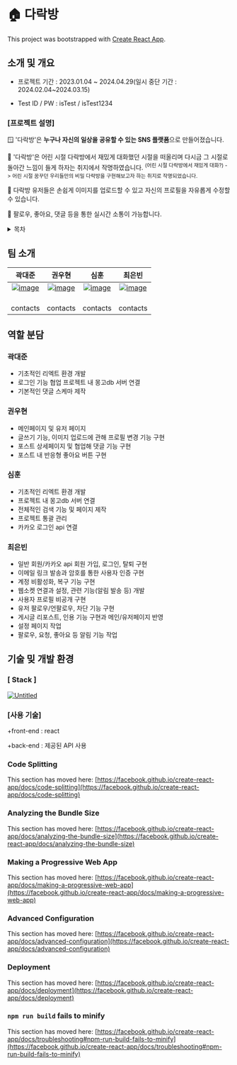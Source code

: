 # 🏠 다락방

This project was bootstrapped with [Create React App](https://github.com/facebook/create-react-app).

## 소개 및 개요

+ 프로젝트 기간 : 2023.01.04 ~ 2024.04.29(일시 중단 기간 : 2024.02.04~2024.03.15)

+ Test ID / PW : isTest / isTest1234

### [프로젝트 설명]

🪟 '다락방'은 **누구나 자신의 일상을 공유할 수 있는 SNS 플랫폼**으로 만들어졌습니다.

🎈 '다락방'은 어린 시절 다락방에서 재밌게 대화했던 시절을 떠올리며 다시금 그 시절로 돌아간 느낌이 들게 하자는 취지에서 작명하였습니다.
<sup>(어린 시절 다락방에서 재밌게 대화?) -> 어린 시절 꿈꾸던 우리들만의 비밀 다락방을 구현해보고자 하는 취지로 작명되었습니다. </sup>

🤳 다락방 유저들은 손쉽게 이미지를 업로드할 수 있고 자신의 프로필을 자유롭게 수정할 수 있습니다.

🚀 팔로우, 좋아요, 댓글 등을 통한 실시간 소통이 가능합니다.

<details>
<summary>목차</summary>

하나

둘

셋
</details>

## 팀 소개

| 곽대준 | 권우현 |  심훈  |  최은빈 | 
| :---: | :---: | :---: | :---: |
| <a href="https://imgbb.com/"><img src="https://i.ibb.co/Zm9yn2x/image.jpg" alt="image" border="0"></a><br /><a target='_blank' href='https://poetandpoem.com/analysis-of-poem-jerusalem-by-william-blake'></a><br />  | <a href="https://imgbb.com/"><img src="https://i.ibb.co/Zm9yn2x/image.jpg" alt="image" border="0"></a><br /><a target='_blank' href='https://poetandpoem.com/analysis-of-poem-jerusalem-by-william-blake'></a><br />  | <a href="https://imgbb.com/"><img src="https://i.ibb.co/Zm9yn2x/image.jpg" alt="image" border="0"></a><br /><a target='_blank' href='https://poetandpoem.com/analysis-of-poem-jerusalem-by-william-blake'></a><br />  | <a href="https://imgbb.com/"><img src="https://i.ibb.co/Zm9yn2x/image.jpg" alt="image" border="0"></a><br /><a target='_blank' href='https://poetandpoem.com/analysis-of-poem-jerusalem-by-william-blake'></a><br />  |
| contacts  | contacts  | contacts  | contacts  |

## 역할 분담
### 곽대준
+ 기초적인 리엑트 환경 개발
+ 로그인 기능 협업 프로젝트 내 몽고db 서버 연결
+ 기본적인 댓글 스케마 제작

### 권우현
+  메인페이지 및 유저 페이지
+ 글쓰기 기능, 이미지 업로드에 관해 프로필 변경 기능 구현
+ 포스트 상세페이지 및 협업해 댓글 기능 구현
+ 포스트 내 반응형 좋아요 버튼 구현

### 심훈
+ 기초적인 리엑트 환경 개발
+ 프로젝트 내 몽고db 서버 연결
+ 전체적인 검색 기능 및 페이지 제작
+ 프로젝트 통괄 관리
+ 카카오 로그인 api 연결

### 최은빈
+ 일반 회원/카카오 api 회원 가입, 로그인, 탈퇴 구현
+ 이메일 링크 발송과 암호를 통한 사용자 인증 구현
+ 계정 비활성화, 복구 기능 구현
+ 웹소켓 연결과 설정, 관련 기능(알림 발송 등) 개발
+ 사용자 프로필 비공개 구현
+ 유저 팔로우/언팔로우, 차단 기능 구현
+ 게시글 리포스트, 인용 기능 구현과 메인/유저페이지 반영
+ 설정 페이지 작업
+ 팔로우, 요청, 좋아요 등 알림 기능 작업

## 기술 밎 개발 환경
### [ Stack ]

<a href="https://ibb.co/0fLK8n0"><img src="https://i.ibb.co/HryC1Kc/Untitled.png" alt="Untitled" border="0"></a>

### [사용 기술]
  +front-end : react
  
  +back-end : 제공된 API 사용
### Code Splitting

This section has moved here: [https://facebook.github.io/create-react-app/docs/code-splitting](https://facebook.github.io/create-react-app/docs/code-splitting)

### Analyzing the Bundle Size

This section has moved here: [https://facebook.github.io/create-react-app/docs/analyzing-the-bundle-size](https://facebook.github.io/create-react-app/docs/analyzing-the-bundle-size)

### Making a Progressive Web App

This section has moved here: [https://facebook.github.io/create-react-app/docs/making-a-progressive-web-app](https://facebook.github.io/create-react-app/docs/making-a-progressive-web-app)

### Advanced Configuration

This section has moved here: [https://facebook.github.io/create-react-app/docs/advanced-configuration](https://facebook.github.io/create-react-app/docs/advanced-configuration)

### Deployment

This section has moved here: [https://facebook.github.io/create-react-app/docs/deployment](https://facebook.github.io/create-react-app/docs/deployment)

### `npm run build` fails to minify

This section has moved here: [https://facebook.github.io/create-react-app/docs/troubleshooting#npm-run-build-fails-to-minify](https://facebook.github.io/create-react-app/docs/troubleshooting#npm-run-build-fails-to-minify)
